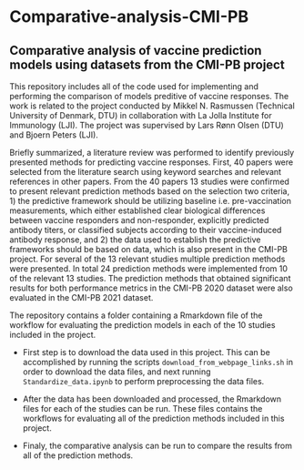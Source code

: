 # Comparative-analysis-CMI-PB
## Comparative analysis of vaccine prediction models using datasets from the CMI-PB project

This repository includes all of the code used for implementing and performing the comparison of models preditive of vaccine responses.
The work is related to the project conducted by Mikkel N. Rasmussen (Technical University of Denmark, DTU) in collaboration with La Jolla Institute for Immunology (LJI). The project was supervised by Lars Rønn Olsen (DTU) and Bjoern Peters (LJI).

Briefly summarized, a literature review was performed to identify previously presented methods for predicting vaccine responses. First, 40 papers were selected from the literature search using keyword searches and relevant references in other papers. From the 40 papers 13 studies were confirmed to present relevant prediction methods based on the selection two criteria, 1) the predictive framework should be utilizing baseline i.e. pre-vaccination measurements, which either established clear biological differences between vaccine responders and non-responder, explicitly predicted antibody titers, or classified subjects according to their vaccine-induced antibody response, and 2) the data used to establish the predictive frameworks should be based on data, which is also present in the CMI-PB project. For several of the 13 relevant studies multiple prediction methods were presented. In total 24 prediction methods were implemented from 10 of the relevant 13 studies. The prediction methods that obtained significant results for both performance metrics in the CMI-PB 2020 dataset were also evaluated in the CMI-PB 2021 dataset.


The repository contains a folder containing a Rmarkdown file of the workflow for evaluating the prediction models in each of the 10 studies included in the project.

- First step is to download the data used in this project. This can be accomplished by running the scripts `download_from_webpage_links.sh` in order to download the data files, and next running `Standardize_data.ipynb` to perform preprocessing the data files.

- After the data has been downloaded and processed, the Rmarkdown files for each of the studies can be run. These files contains the workflows for evaluating all of the prediction methods included in this project.

- Finaly, the comparative analysis can be run to compare the results from all of the prediction methods.
